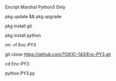 Encript Marshal Python3 Only

pkg update && pkg upgrade

pkg install git

pkg install python


rm -rf Enc-PY3

git clone https://github.com/TOX1C-143/Enc-PY3.git

cd Enc-PY3

python PY3.py

